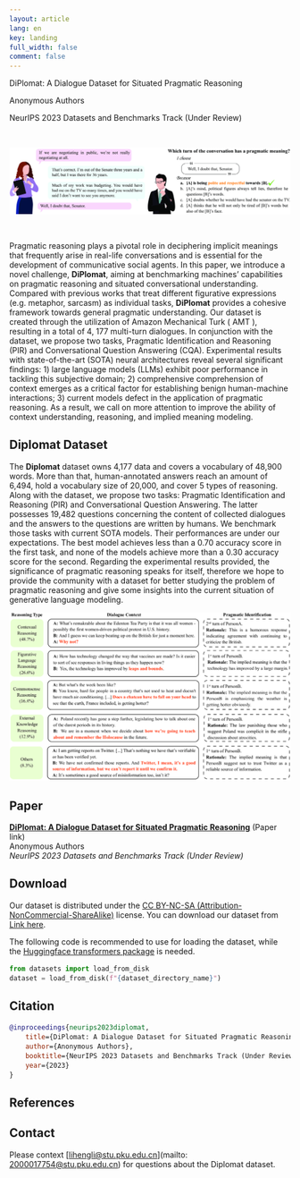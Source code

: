```yaml
---
layout: article
lang: en
key: landing
full_width: false
comment: false
---
```



<div class="title">
DiPlomat: A Dialogue Dataset for Situated Pragmatic Reasoning <br>

<span class="info"> Anonymous Authors </span> <br>

<span class="info">NeurIPS 2023 Datasets and Benchmarks Track (Under Review) </span>
</div>

<br>

![](/assets/images/teaser.png)

<br>

Pragmatic reasoning plays a pivotal role in deciphering implicit meanings that frequently arise in real-life conversations and is essential for the development of communicative social agents. In this paper, we introduce a novel challenge, **DiPlomat**, aiming at benchmarking machines’ capabilities on pragmatic reasoning and situated conversational understanding. Compared with previous works that treat different figurative expressions (e.g. metaphor, sarcasm) as individual tasks, **DiPlomat** provides a cohesive framework towards general pragmatic understanding. Our dataset is created through the utilization of Amazon Mechanical Turk ( AMT ), resulting in a total of 4, 177 multi-turn dialogues. In conjunction with the dataset, we propose two tasks, Pragmatic Identification and Reasoning (PIR) and Conversational Question Answering (CQA). Experimental results with state-of-the-art (SOTA) neural architectures reveal several significant findings: 1) large language models (LLMs) exhibit poor performance in tackling this subjective domain; 2) comprehensive comprehension of context emerges as a critical factor for establishing benign human-machine interactions; 3) current models defect in the application of pragmatic reasoning. As a result, we call on more attention to improve the ability of context understanding, reasoning, and implied meaning modeling.


## Diplomat Dataset
The **Diplomat** dataset owns 4,177 data and covers a vocabulary of 48,900 words. More than that, human-annotated answers reach an amount of 6,494, hold a vocabulary size of 20,000, and cover 5 types of reasoning. Along with the dataset, we propose two tasks:  Pragmatic Identification and Reasoning (PIR) and Conversational Question Answering. The latter possesses 19,482 questions concerning the content of collected dialogues and the answers to the questions are written by humans. We benchmark those tasks with current SOTA models. Their performances are under our expectations. The best model achieves less than a 0.70 accuracy score in the first task, and none of the models achieve more than a 0.30 accuracy score for the second. Regarding the experimental results provided, the significance of pragmatic reasoning speaks for itself, therefore we hope to provide the community with a dataset for better studying the problem of pragmatic reasoning and give some insights into the current situation of generative language modeling.

<p align="center">
<img src="/assets/images/punchline_example.png" width="700"/>
</p>


## Paper


**[DiPlomat: A Dialogue Dataset for Situated Pragmatic Reasoning](https://arxiv.org/abs/2306.09030)** (Paper link)<br>
Anonymous Authors <br>
*NeurIPS 2023 Datasets and Benchmarks Track (Under Review)*

## Download

Our dataset is distributed under the [CC BY-NC-SA (Attribution-NonCommercial-ShareAlike)](https://creativecommons.org/licenses/by-nc-sa/4.0/) license. You can download our dataset from [Link here](https://drive.google.com/drive/folders/1Z33-6pXay9R-zRXJcFNtxaZMjTv9Zfs9?usp=share_link).

The following code is recommended to use for loading the dataset, while the [Huggingface transformers package](https://anaconda.org/conda-forge/transformers) is needed.
```python
from datasets import load_from_disk
dataset = load_from_disk(f"{dataset_directory_name}")
```


## Citation

```bibtex
@inproceedings{neurips2023diplomat,
    title={DiPlomat: A Dialogue Dataset for Situated Pragmatic Reasoning},
    author={Anonymous Authors},
    booktitle={NeurIPS 2023 Datasets and Benchmarks Track (Under Review)},
    year={2023}
}
```

## References



## Contact

Please context [lihengli@stu.pku.edu.cn](mailto: 2000017754@stu.pku.edu.cn) for questions about the Diplomat dataset.
